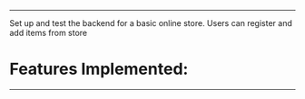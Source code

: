 ___
Set up and test the backend for a basic online store.  Users can register and add items from store

# Features Implemented:
___

